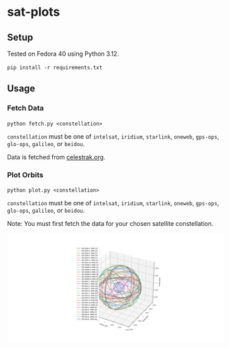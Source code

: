 # sat-plots

## Setup

Tested on Fedora 40 using Python 3.12.

`pip install -r requirements.txt`

## Usage

### Fetch Data

`python fetch.py <constellation>`

`constellation` must be one of `intelsat`, `iridium`, `starlink`, `oneweb`, `gps-ops`, `glo-ops`, `galileo`, or `beidou`.

Data is fetched from [celestrak.org](https://celestrak.org/).

### Plot Orbits

`python plot.py <constellation>`

`constellation` must be one of `intelsat`, `iridium`, `starlink`, `oneweb`, `gps-ops`, `glo-ops`, `galileo`, or `beidou`.

Note: You must first fetch the data for your chosen satellite constellation.

![3D plot of operational GPS satellites around the earth.](gps-ops.png)
